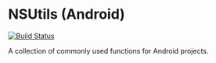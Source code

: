 # NSUtils (Android)

[![Build Status](https://travis-ci.com/netsells/NSUtils-Android.svg?token=DiqKJJ5WUURHNCgsBBXw&branch=master)](https://travis-ci.com/netsells/NSUtils-Android)

A collection of commonly used functions for Android projects.